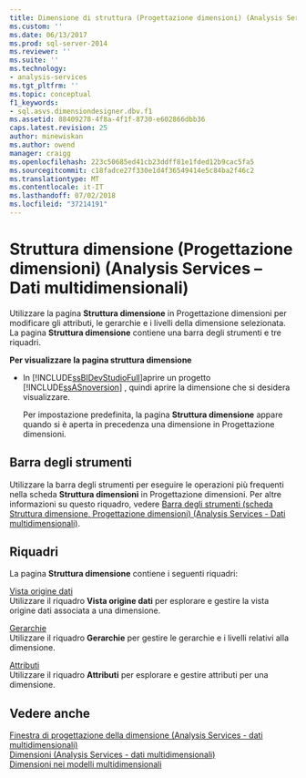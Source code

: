 ```yaml
---
title: Dimensione di struttura (Progettazione dimensioni) (Analysis Services - dati multidimensionali) | Microsoft Docs
ms.custom: ''
ms.date: 06/13/2017
ms.prod: sql-server-2014
ms.reviewer: ''
ms.suite: ''
ms.technology:
- analysis-services
ms.tgt_pltfrm: ''
ms.topic: conceptual
f1_keywords:
- sql.asvs.dimensiondesigner.dbv.f1
ms.assetid: 88409278-4f8a-4f1f-8730-e602866dbb36
caps.latest.revision: 25
author: minewiskan
ms.author: owend
manager: craigg
ms.openlocfilehash: 223c50685ed41cb23ddff81e1fded12b9cac5fa5
ms.sourcegitcommit: c18fadce27f330e1d4f36549414e5c84ba2f46c2
ms.translationtype: MT
ms.contentlocale: it-IT
ms.lasthandoff: 07/02/2018
ms.locfileid: "37214191"
---
```

# <a name="dimension-structure-dimension-designer-analysis-services---multidimensional-data"></a>Struttura dimensione (Progettazione dimensioni) (Analysis Services – Dati multidimensionali)
  Utilizzare la pagina **Struttura dimensione** in Progettazione dimensioni per modificare gli attributi, le gerarchie e i livelli della dimensione selezionata. La pagina **Struttura dimensione** contiene una barra degli strumenti e tre riquadri.  
  
 **Per visualizzare la pagina struttura dimensione**  
  
-   In [!INCLUDE[ssBIDevStudioFull](../includes/ssbidevstudiofull-md.md)]aprire un progetto [!INCLUDE[ssASnoversion](../includes/ssasnoversion-md.md)] , quindi aprire la dimensione che si desidera visualizzare.  
  
     Per impostazione predefinita, la pagina **Struttura dimensione** appare quando si è aperta in precedenza una dimensione in Progettazione dimensioni.  
  
## <a name="toolbar"></a>Barra degli strumenti  
 Utilizzare la barra degli strumenti per eseguire le operazioni più frequenti nella scheda **Struttura dimensioni** in Progettazione dimensioni. Per altre informazioni su questo riquadro, vedere [Barra degli strumenti &#40;scheda Struttura dimensione, Progettazione dimensioni&#41; &#40;Analysis Services - Dati multidimensionali&#41;](toolbar-dimension-structure-designer-analysis-services-multidimensional-data.md).  
  
## <a name="panes"></a>Riquadri  
 La pagina **Struttura dimensione** contiene i seguenti riquadri:  
  
 [Vista origine dati](datasource-view-dimension-designer-analysis-services-multidimensional-data.md)  
 Utilizzare il riquadro **Vista origine dati** per esplorare e gestire la vista origine dati associata a una dimensione.  
  
 [Gerarchie](hierarchies-dimension-designer-analysis-services-multidimensional-data.md)  
 Utilizzare il riquadro **Gerarchie** per gestire le gerarchie e i livelli relativi alla dimensione.  
  
 [Attributi](attributes-dimension-designer-analysis-services-multidimensional-data.md)  
 Utilizzare il riquadro **Attributi** per esplorare e gestire attributi per una dimensione.  
  
## <a name="see-also"></a>Vedere anche  
 [Finestra di progettazione della dimensione &#40;Analysis Services - dati multidimensionali&#41;](dimension-designer-analysis-services-multidimensional-data.md)   
 [Dimensioni &#40;Analysis Services - dati multidimensionali&#41;](multidimensional-models-olap-logical-dimension-objects/dimensions-analysis-services-multidimensional-data.md)   
 [Dimensioni nei modelli multidimensionali](multidimensional-models/dimensions-in-multidimensional-models.md)  
  
  
